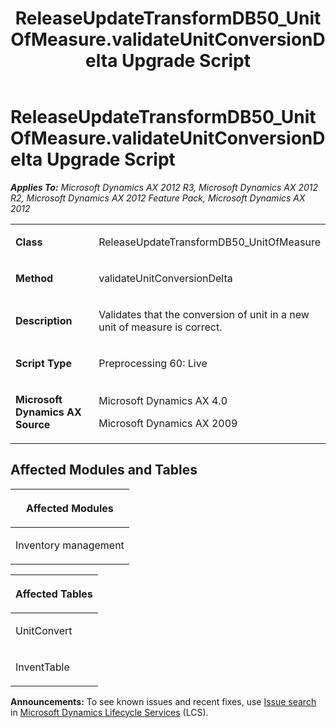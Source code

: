 ﻿---
title: ReleaseUpdateTransformDB50_UnitOfMeasure.validateUnitConversionDelta Upgrade Script
TOCTitle: ReleaseUpdateTransformDB50_UnitOfMeasure.validateUnitConversionDelta Upgrade Script
ms:assetid: 4781f56c-3e6f-aa06-e488-309be70ac5fd
ms:mtpsurl: https://msdn.microsoft.com/en-us/library/JJ718978(v=AX.60)
ms:contentKeyID: 49708033
ms.date: 05/18/2015
mtps_version: v=AX.60
---

# ReleaseUpdateTransformDB50\_UnitOfMeasure.validateUnitConversionDelta Upgrade Script 


_**Applies To:** Microsoft Dynamics AX 2012 R3, Microsoft Dynamics AX 2012 R2, Microsoft Dynamics AX 2012 Feature Pack, Microsoft Dynamics AX 2012_

<table>
<colgroup>
<col style="width: 50%" />
<col style="width: 50%" />
</colgroup>
<tbody>
<tr class="odd">
<td><p><strong>Class</strong></p></td>
<td><p>ReleaseUpdateTransformDB50_UnitOfMeasure</p></td>
</tr>
<tr class="even">
<td><p><strong>Method</strong></p></td>
<td><p>validateUnitConversionDelta</p></td>
</tr>
<tr class="odd">
<td><p><strong>Description</strong></p></td>
<td><p>Validates that the conversion of unit in a new unit of measure is correct.</p></td>
</tr>
<tr class="even">
<td><p><strong>Script Type</strong></p></td>
<td><p>Preprocessing 60: Live</p></td>
</tr>
<tr class="odd">
<td><p><strong>Microsoft Dynamics AX Source</strong></p></td>
<td><p>Microsoft Dynamics AX 4.0</p>
<p>Microsoft Dynamics AX 2009</p></td>
</tr>
</tbody>
</table>


## Affected Modules and Tables

<table>
<colgroup>
<col style="width: 100%" />
</colgroup>
<thead>
<tr class="header">
<th><p>Affected Modules</p></th>
</tr>
</thead>
<tbody>
<tr class="odd">
<td><p>Inventory management</p></td>
</tr>
</tbody>
</table>


<table>
<colgroup>
<col style="width: 100%" />
</colgroup>
<thead>
<tr class="header">
<th><p>Affected Tables</p></th>
</tr>
</thead>
<tbody>
<tr class="odd">
<td><p>UnitConvert</p></td>
</tr>
<tr class="even">
<td><p>InventTable</p></td>
</tr>
</tbody>
</table>

  
**Announcements:** To see known issues and recent fixes, use [Issue search](http://go.microsoft.com/fwlink/?linkid=389258) in [Microsoft Dynamics Lifecycle Services](http://go.microsoft.com/fwlink/?linkid=306505) (LCS).

